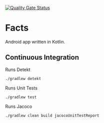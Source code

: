 [![Quality Gate Status](https://sonarcloud.io/api/project_badges/measure?project=com.denisgasparoto.chucknorrisfacts&metric=alert_status)](https://sonarcloud.io/dashboard?id=com.denisgasparoto.chucknorrisfacts)

# Facts

Android app written in Kotlin.

## Continuous Integration

Runs Detekt
```
./gradlew detekt
```

Runs Unit Tests
```
./gradlew test
```

Runs Jacoco
```
./gradlew clean build jacocoUnitTestReport
```

